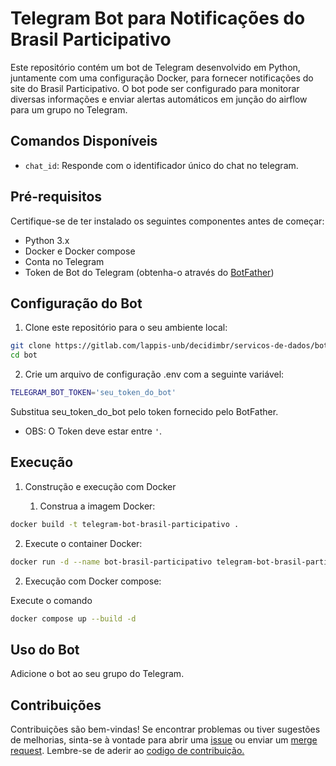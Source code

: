 # Telegram Bot para Notificações do Brasil Participativo


Este repositório contém um bot de Telegram desenvolvido em Python, juntamente com uma configuração Docker, para fornecer notificações do site do Brasil Participativo. O bot pode ser configurado para monitorar diversas informações e enviar alertas automáticos em junção do airflow para um grupo no Telegram.


## Comandos Disponíveis


- `chat_id`: Responde com o identificador único do chat no telegram.


## Pré-requisitos


Certifique-se de ter instalado os seguintes componentes antes de começar:


- Python 3.x
- Docker e Docker compose
- Conta no Telegram
- Token de Bot do Telegram (obtenha-o através do [BotFather](https://core.telegram.org/bots#botfather))


## Configuração do Bot


1. Clone este repositório para o seu ambiente local:


```bash
git clone https://gitlab.com/lappis-unb/decidimbr/servicos-de-dados/bot
cd bot
```


2. Crie um arquivo de configuração .env com a seguinte variável:


```bash
TELEGRAM_BOT_TOKEN='seu_token_do_bot'
```


Substitua seu_token_do_bot pelo token fornecido pelo BotFather.


   - OBS: O Token deve estar entre `'`.


## Execução


1. Construção e execução com Docker


   1. Construa a imagem Docker:


```bash
docker build -t telegram-bot-brasil-participativo .
```


   2. Execute o container Docker:


```bash
docker run -d --name bot-brasil-participativo telegram-bot-brasil-participativo
```


2. Execução com Docker compose:


Execute o comando


```bash
docker compose up --build -d
```


## Uso do Bot


Adicione o bot ao seu grupo do Telegram.


## Contribuições


Contribuições são bem-vindas! Se encontrar problemas ou tiver sugestões de melhorias, sinta-se à vontade para abrir uma [issue](https://gitlab.com/lappis-unb/decidimbr/servicos-de-dados/bot/-/issues/new) ou enviar um [merge request](https://gitlab.com/lappis-unb/decidimbr/servicos-de-dados/bot/-/merge_requests). Lembre-se de aderir ao [codigo de contribuição.](https://gitlab.com/lappis-unb/decidimbr/servicos-de-dados/airflow-dags/-/blob/development/CONTRIBUTING.md?ref_type=heads)


